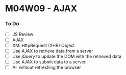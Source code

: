 # M04W09 - AJAX

### To Do

- [ ] JS Review
- [ ] AJAX
- [ ] XMLHttpRequest (XHR) Object
- [ ] Use AJAX to retrieve data from a server
- [ ] Use jQuery to update the DOM with the retrieved data
- [ ] Use AJAX to submit data to a server
- [ ] All without refreshing the browser
